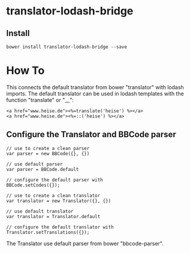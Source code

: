 # translator-lodash-bridge
## Install
```
bower install translator-lodash-bridge --save
```

# How To
This connects the default translator from bower "translator" with lodash imports.
The default translator can be used in lodash templates with the function "translate" or "__":

```
<a href="www.heise.de"><%=translate('heise') %></a>
<a href="www.heise.de"><%=::('heise') %></a>

```

## Configure the Translator and BBCode parser
```
// use to create a clean parser
var parser = new BBCode({}, {})

// use default parser
var parser = BBCode.default

// configure the default parser with
BBCode.setCodes({});

// use to create a clean translator
var translator = new Translator({}, {})

// use default translator
var translator = Translator.default

// configure the default translator with
Translator.setTranslations({});
```

The Translator use default parser from bower "bbcode-parser".
